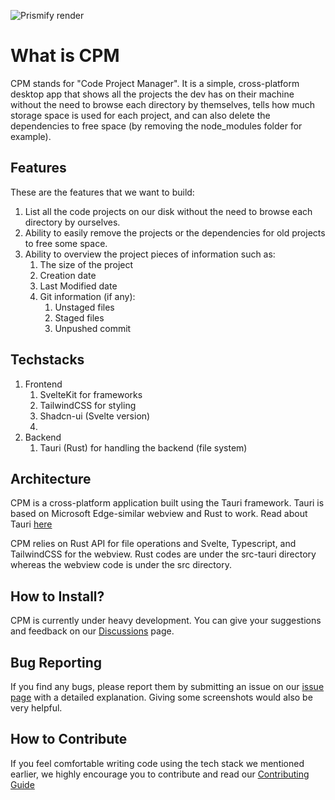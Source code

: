![Prismify render](https://github.com/fmgono/CPM/assets/31404706/e084874c-37e9-40fd-979f-0d1f94d4b05c)

# What is CPM

CPM stands for "Code Project Manager". It is a simple, cross-platform desktop app that shows all the projects the dev has on their machine without the need to browse each directory by themselves, tells how much storage space is used for each project, and can also delete the dependencies to free space (by removing the node_modules folder for example).

## Features

These are the features that we want to build:

1. List all the code projects on our disk without the need to browse each directory by ourselves.
2. Ability to easily remove the projects or the dependencies for old projects to free some space.
3. Ability to overview the project pieces of information such as:
   1. The size of the project
   2. Creation date
   3. Last Modified date
   4. Git information (if any):
      1. Unstaged files
      2. Staged files
      3. Unpushed commit

## Techstacks

1. Frontend
   1. SvelteKit for frameworks
   2. TailwindCSS for styling
   3. Shadcn-ui (Svelte version)
   4.
2. Backend
   1. Tauri (Rust) for handling the backend (file system)

## Architecture

CPM is a cross-platform application built using the Tauri framework. Tauri is based on Microsoft Edge-similar webview and Rust to work. Read about Tauri [here](https://tauri.app/)

CPM relies on Rust API for file operations and Svelte, Typescript, and TailwindCSS for the webview. Rust codes are under the src-tauri directory whereas the webview code is under the src directory.

## How to Install?

CPM is currently under heavy development. You can give your suggestions and feedback on our [Discussions](https://github.com/fmgono/CPM/discussions/) page.

## Bug Reporting

If you find any bugs, please report them by submitting an issue on our [issue page](https://github.com/fmgono/CPM/issues) with a detailed explanation. Giving some screenshots would also be very helpful.

## How to Contribute

If you feel comfortable writing code using the tech stack we mentioned earlier, we highly encourage you to contribute and read our [Contributing Guide](CONTRIBUTING.md)
